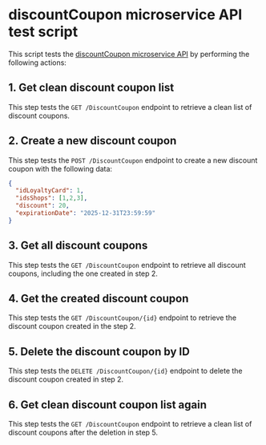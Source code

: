 # discountCoupon microservice API test script

This script tests the [discountCoupon microservice API](../../../microservices/docs/APIs/discountCoupon.md) by performing the following actions:

## 1. Get clean discount coupon list
This step tests the `GET /DiscountCoupon` endpoint to retrieve a clean list of discount coupons.

## 2. Create a new discount coupon
This step tests the `POST /DiscountCoupon` endpoint to create a new discount coupon with the following data:
```json
{
  "idLoyaltyCard": 1,
  "idsShops": [1,2,3],
  "discount": 20,
  "expirationDate": "2025-12-31T23:59:59"
}
```

## 3. Get all discount coupons
This step tests the `GET /DiscountCoupon` endpoint to retrieve all discount coupons, including the one created in step 2.

## 4. Get the created discount coupon
This step tests the `GET /DiscountCoupon/{id}` endpoint to retrieve the discount coupon created in the step 2.

## 5. Delete the discount coupon by ID
This step tests the `DELETE /DiscountCoupon/{id}` endpoint to delete the discount coupon created in step 2.

## 6. Get clean discount coupon list again
This step tests the `GET /DiscountCoupon` endpoint to retrieve a clean list of discount coupons after the deletion in step 5.
